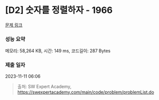 # [D2] 숫자를 정렬하자 - 1966 

[문제 링크](https://swexpertacademy.com/main/code/problem/problemDetail.do?contestProbId=AV5PrmyKAWEDFAUq) 

### 성능 요약

메모리: 58,264 KB, 시간: 149 ms, 코드길이: 287 Bytes

### 제출 일자

2023-11-11 06:06



> 출처: SW Expert Academy, https://swexpertacademy.com/main/code/problem/problemList.do